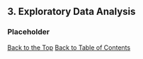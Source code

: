 ## <a name="eda"></a> 3. Exploratory Data Analysis

### Placeholder



[Back to the Top](eda.md#top)  [Back to Table of Contents](analyticsStandardsTOC.md#analyticStandardsTOC)


